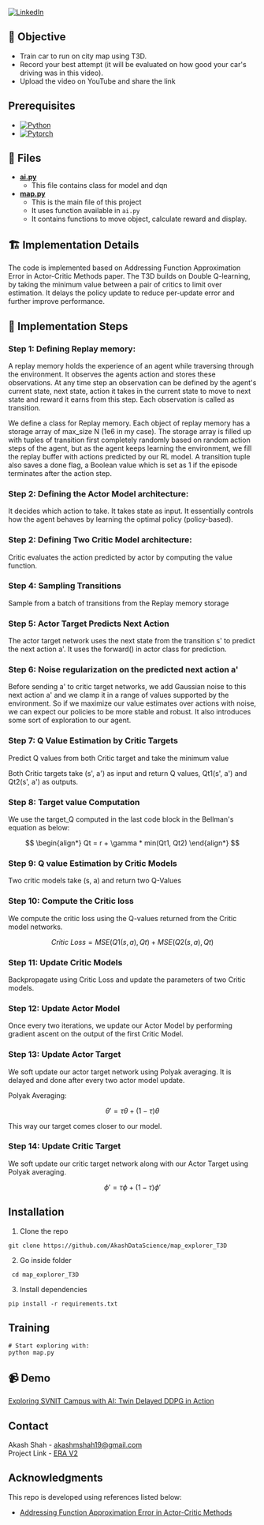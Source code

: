 [![LinkedIn][linkedin-shield]][linkedin-url]

## :jigsaw: Objective

- Train car to run on city map using T3D. 
- Record your best attempt (it will be evaluated on how good your car's driving was in this video).
- Upload the video on YouTube and share the link

## Prerequisites
* [![Python][Python.py]][python-url]
* [![Pytorch][PyTorch.tensor]][torch-url]

## :open_file_folder: Files
- [**ai.py**](ai.py)
    - This file contains class for model and dqn
- [**map.py**](map.py)
    - This is the main file of this project
    - It uses function available in `ai.py`
    - It contains functions to move object, calculate reward and display.

## :building_construction: Implementation Details
The code is implemented based on Addressing Function Approximation Error in Actor-Critic Methods
paper. The T3D builds on Double Q-learning, by taking the minimum value between a pair of critics to
limit over estimation. It delays the policy update to reduce per-update error and further improve 
performance. 

## :flight_departure: Implementation Steps
### Step 1: Defining Replay memory:

A replay memory holds the experience of an agent while traversing through the environment. It
observes the agents action and stores these observations. At any time step an observation can be
defined by the agent's current state, next state, action it takes in the current state to move to
next state and reward it earns from this step. Each observation is called as transition.

We define a class for Replay memory. Each object of replay memory has a storage array of max_size N
(1e6 in my case). The storage array is filled up with tuples of transition first completely randomly
based on random action steps of the agent, but as the agent keeps learning the environment, we fill
the replay buffer with actions predicted by our RL model. A transition tuple also saves a done flag,
a Boolean value which is set as 1 if the episode terminates after the action step.

### Step 2: Defining the Actor Model architecture:

It decides which action to take. It takes state as input. It essentially controls how the agent
behaves by learning the optimal policy (policy-based). 

### Step 2: Defining Two Critic Model architecture:

Critic evaluates the action predicted by actor by computing the value function.

### Step 4: Sampling Transitions

Sample from a batch of transitions from the Replay memory storage

### Step 5: Actor Target Predicts Next Action 

The actor target network uses the next state from the transition s' to predict the next action a'.
It uses the forward() in actor class for prediction. 

### Step 6: Noise regularization on the predicted next action a'

Before sending a' to critic target networks, we add Gaussian noise to this next action a' and we
clamp it in a range of values supported by the environment. So if we maximize our value estimates
over actions with noise, we can expect our policies to be more stable and robust. It also introduces
some sort of exploration to our agent.

### Step 7: Q Value Estimation by Critic Targets

Predict Q values from both Critic target and take the minimum value

Both Critic targets take (s', a') as input and return Q values, Qt1(s', a') and Qt2(s', a') as
outputs.

### Step 8: Target value Computation

We use the target_Q computed in the last code block in the Bellman's equation as below:

$$
\begin{align*}
Qt = r + \gamma * min(Qt1, Qt2)
\end{align*}
$$

### Step 9: Q value Estimation by Critic Models

Two critic models take (s, a) and return two Q-Values

### Step 10: Compute the Critic loss 

We compute the critic loss using the Q-values returned from the Critic model networks.

$$
Critic\ Loss = MSE(Q1(s,a),Qt) + MSE(Q2(s,a),Qt)
$$

### Step 11: Update Critic Models

Backpropagate using Critic Loss and update the parameters of two Critic models.

### Step 12: Update Actor Model

Once every two iterations, we update our Actor Model by performing gradient ascent on the output of the first Critic Model.

### Step 13: Update Actor Target

We soft update our actor target network using Polyak averaging. It is delayed and done after every two actor model update.

Polyak Averaging: 

$$
\theta' = \tau\theta + (1-\tau)\theta
$$


This way our target comes closer to our model.

### Step 14: Update Critic Target 

We soft update our critic target network along with our Actor Target using Polyak averaging.

$$
\phi' = \tau \phi + (1-\tau)\phi'
$$

## Installation

1. Clone the repo
```
git clone https://github.com/AkashDataScience/map_explorer_T3D
```
2. Go inside folder
```
 cd map_explorer_T3D
```
3. Install dependencies
```
pip install -r requirements.txt
```

## Training

```
# Start exploring with:
python map.py

```

## :video_camera: Demo
[Exploring SVNIT Campus with AI: Twin Delayed DDPG in Action](https://www.youtube.com/watch?v=ON3reORkCkU)

## Contact

Akash Shah - akashmshah19@gmail.com  
Project Link - [ERA V2](https://github.com/AkashDataScience/ERA-V2/tree/master)

## Acknowledgments
This repo is developed using references listed below:
* [Addressing Function Approximation Error in Actor-Critic Methods](https://arxiv.org/pdf/1802.09477)


[linkedin-shield]: https://img.shields.io/badge/-LinkedIn-black.svg?style=for-the-badge&logo=linkedin&colorB=555
[linkedin-url]: https://www.linkedin.com/in/akash-m-shah/
[Python.py]:https://img.shields.io/badge/python-3670A0?style=for-the-badge&logo=python&logoColor=ffdd54
[python-url]: https://www.python.org/
[PyTorch.tensor]: https://img.shields.io/badge/PyTorch-%23EE4C2C.svg?style=for-the-badge&logo=PyTorch&logoColor=white
[torch-url]: https://pytorch.org/
[HuggingFace.transformers]: https://img.shields.io/badge/%F0%9F%A4%97-Hugging%20Face-orange
[huggingface-url]: https://huggingface.co/
